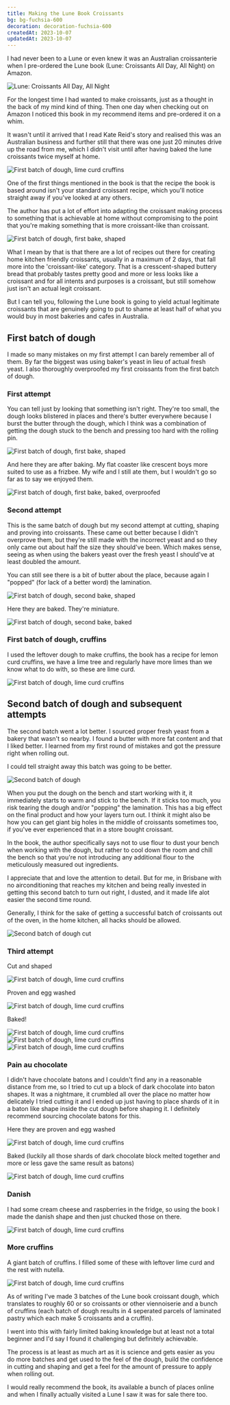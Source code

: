 ```yaml
---
title: Making the Lune Book Croissants
bg: bg-fuchsia-600
decoration: decoration-fuchsia-600
createdAt: 2023-10-07
updatedAt: 2023-10-07
---
```


I had never been to a Lune or even knew it was an Australian croissanterie when I pre-ordered the Lune book (Lune: Croissants All Day, All Night) on Amazon. 

<img src="/images/posts/lune-book.jpeg" alt="Lune: Croissants All Day, All Night" class="mx-auto" />

For the longest time I had wanted to make croissants, just as a thought in the back of my mind kind of thing. Then one day when checking out on Amazon I noticed this book in my recommend items and pre-ordered it on a whim.

It wasn't until it arrived that I read Kate Reid's story and realised this was an Australian business and further still that there was one just 20 minutes drive up the road from me, which I didn't visit until after having baked the lune croissants twice myself at home.

<img src="/images/posts/lune-book-second-dough-15.jpg" alt="First batch of dough, lime curd cruffins" class="mx-auto" />

One of the first things mentioned in the book is that the recipe the book is based around isn't your standard croissant recipe, which you'll notice straight away if you've looked at any others.

The author has put a lot of effort into adapting the croissant making process to something that is achievable at home without compromising to the point that you're making something that is more croissant-like than croissant. 

<img src="/images/posts/lune-book-first-dough-lamination.jpeg" alt="First batch of dough, first bake, shaped" class="mx-auto" />

What I mean by that is that there are a lot of recipes out there for creating home kitchen friendly croissants, usually in a maximum of 2 days, that fall more into the 'croissant-like' category. That is a cresscent-shaped buttery bread that probably tastes pretty good and more or less looks like a croissant and for all intents and purposes is a croissant, but still somehow just isn't an actual legit croissant.

But I can tell you, following the Lune book is going to yield actual legitimate croissants that are genuinely going to put to shame at least half of what you would buy in most bakeries and cafes in Australia. 

## First batch of dough

I made so many mistakes on my first attempt I can barely remember all of them. By far the biggest was using baker's yeast in lieu of actual fresh yeast. I also thoroughly overproofed my first croissants from the first batch of dough.

### First attempt

You can tell just by looking that something isn't right. They're too small, the dough looks blistered in places and there's butter everywhere because I burst the butter through the dough, which I think was a combination of getting the dough stuck to the bench and pressing too hard with the rolling pin.

<img src="/images/posts/lune-book-first-dough-1.jpg" alt="First batch of dough, first bake, shaped" class="mx-auto" />

And here they are after baking. My flat coaster like crescent boys more suited to use as a frizbee. My wife and I still ate them, but I wouldn't go so far as to say we enjoyed them.

<img src="/images/posts/lune-book-first-dough-2.jpg" alt="First batch of dough, first bake, baked, overproofed" class="mx-auto" />

### Second attempt

This is the same batch of dough but my second attempt at cutting, shaping and proving into croissants. These came out better because I didn't overprove them, but they're still made with the incorrect yeast and so they only came out about half the size they should've been. Which makes sense, seeing as when using the bakers yeast over the fresh yeast I should've at least doubled the amount.

You can still see there is a bit of butter about the place, because again I "popped" (for lack of a better word) the lamination.

<img src="/images/posts/lune-book-first-dough-3.jpg" alt="First batch of dough, second bake, shaped" class="mx-auto" />

Here they are baked. They're miniature.

<img src="/images/posts/lune-book-first-dough-4.jpg" alt="First batch of dough, second bake, baked" class="mx-auto" />

### First batch of dough, cruffins

I used the leftover dough to make cruffins, the book has a recipe for lemon curd cruffins, we have a lime tree and regularly have more limes than we know what to do with, so these are lime curd.

<img src="/images/posts/lune-book-first-dough-5.jpg" alt="First batch of dough, lime curd cruffins" class="mx-auto" />

## Second batch of dough and subsequent attempts

The second batch went a lot better. I sourced proper fresh yeast from a bakery that wasn't so nearby. I found a butter with more fat content and that I liked better. I learned from my first round of mistakes and got the pressure right when rolling out.

I could tell straight away this batch was going to be better.

<img src="/images/posts/lune-book-second-dough-1.jpg" alt="Second batch of dough" class="mx-auto" />

When you put the dough on the bench and start working with it, it immediately starts to warm and stick to the bench. If it sticks too much, you risk tearing the dough and/or "popping" the lamination. This has a big effect on the final product and how your layers turn out. I think it might also be how you can get giant big holes in the middle of croissants sometimes too, if you've ever experienced that in a store bought croissant. 

In the book, the author specifically says not to use flour to dust your bench when working with the dough, but rather to cool down the room and chill the bench so that you're not introducing any additional flour to the meticulously measured out ingredients.

I appreciate that and love the attention to detail. But for me, in Brisbane with no airconditioning that reaches my kitchen and being really invested in getting this second batch to turn out right, I dusted, and it made life alot easier the second time round. 

Generally, I think for the sake of getting a successful batch of croissants out of the oven, in the home kitchen, all hacks should be allowed.

<img src="/images/posts/lune-book-second-dough-2.jpg" alt="Second batch of dough cut" class="mx-auto" />

### Third attempt

Cut and shaped

<img src="/images/posts/lune-book-second-dough-3.jpg" alt="First batch of dough, lime curd cruffins" class="mx-auto" />

Proven and egg washed

<img src="/images/posts/lune-book-second-dough-4.jpg" alt="First batch of dough, lime curd cruffins" class="mx-auto" />

Baked!

<img src="/images/posts/lune-book-second-dough-7.jpg" alt="First batch of dough, lime curd cruffins" class="mx-auto" />
<img src="/images/posts/lune-book-second-dough-9.jpg" alt="First batch of dough, lime curd cruffins" class="mx-auto" />
<img src="/images/posts/lune-book-second-dough-10.jpg" alt="First batch of dough, lime curd cruffins" class="mx-auto" />

### Pain au chocolate

I didn't have chocolate batons and I couldn't find any in a reasonable distance from me, so I tried to cut up a block of dark chocolate into baton shapes. It was a nightmare, it crumbled all over the place no matter how delicately I tried cutting it and I ended up just having to place shards of it in a baton like shape inside the cut dough before shaping it. I definitely recommend sourcing chocolate batons for this.

Here they are proven and egg washed

<img src="/images/posts/lune-book-second-dough-13.jpg" alt="First batch of dough, lime curd cruffins" class="mx-auto" />

Baked (luckily all those shards of dark chocolate block melted together and more or less gave the same result as batons)

<img src="/images/posts/lune-book-second-dough-14.jpg" alt="First batch of dough, lime curd cruffins" class="mx-auto" />

### Danish

I had some cream cheese and raspberries in the fridge, so using the book I made the danish shape and then just chucked those on there.

<img src="/images/posts/lune-book-second-dough-12.jpg" alt="First batch of dough, lime curd cruffins" class="mx-auto" />

### More cruffins

A giant batch of cruffins. I filled some of these with leftover lime curd and the rest with nutella.

<img src="/images/posts/lune-book-second-dough-17.jpg" alt="First batch of dough, lime curd cruffins" class="mx-auto" />

As of writing I've made 3 batches of the Lune book croissant dough, which translates to roughly 60 or so croissants or other viennoiserie and a bunch of cruffins (each batch of dough results in 4 seperated parcels of laminated pastry which each make 5 croissants and a cruffin). 

I went into this with fairly limited baking knowledge but at least not a total beginner and I'd say I found it challenging but definitely achievable.

The process is at least as much art as it is science and gets easier as you do more batches and get used to the feel of the dough, build the confidence in cutting and shaping and get a feel for the amount of pressure to apply when rolling out.

I would really recommend the book, its available a bunch of places online and when I finally actually visited a Lune I saw it was for sale there too.